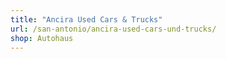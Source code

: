 ```yaml
---
title: "Ancira Used Cars & Trucks"
url: /san-antonio/ancira-used-cars-und-trucks/
shop: Autohaus
---
```

